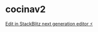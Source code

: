 # cocinav2

[Edit in StackBlitz next generation editor ⚡️](https://stackblitz.com/~/github.com/SalvadorBellver/cocinav2)